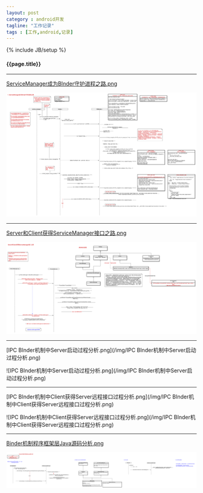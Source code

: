 ```yaml
---
layout: post
category : android开发
tagline: "工作记录"
tags : [工作,android,记录]
---
```

{% include JB/setup %}

<h4>{{page.title}}</h4>

------

[ServiceManager成为BInder守护进程之路.png](/img/ServiceManager成为BInder守护进程之路.png)

![ServiceManager成为BInder守护进程之路.png](/img/ServiceManager成为BInder守护进程之路.png)

------

[Server和Client获得ServiceManager接口之路.png](/img/Server和Client获得ServiceManager接口之路.png)

![Server和Client获得ServiceManager接口之路.png](/img/Server和Client获得ServiceManager接口之路.png)

------

[IPC BInder机制中Server启动过程分析.png](/img/IPC BInder机制中Server启动过程分析.png)

![IPC BInder机制中Server启动过程分析.png](/img/IPC BInder机制中Server启动过程分析.png)

------

[IPC BInder机制中Client获得Server远程接口过程分析.png](/img/IPC BInder机制中Client获得Server远程接口过程分析.png)

![IPC BInder机制中Client获得Server远程接口过程分析.png](/img/IPC BInder机制中Client获得Server远程接口过程分析.png)

------

[Binder机制程序框架层Java源码分析.png](/img/BInder机制程序框架层Java源码分析.png)

![BInder机制程序框架层Java源码分析.png](/img/BInder机制程序框架层Java源码分析.png)

